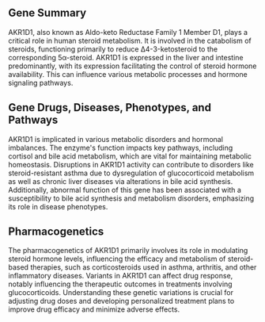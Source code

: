 ## Gene Summary
AKR1D1, also known as Aldo-keto Reductase Family 1 Member D1, plays a critical role in human steroid metabolism. It is involved in the catabolism of steroids, functioning primarily to reduce Δ4-3-ketosteroid to the corresponding 5α-steroid. AKR1D1 is expressed in the liver and intestine predominantly, with its expression facilitating the control of steroid hormone availability. This can influence various metabolic processes and hormone signaling pathways.

## Gene Drugs, Diseases, Phenotypes, and Pathways
AKR1D1 is implicated in various metabolic disorders and hormonal imbalances. The enzyme's function impacts key pathways, including cortisol and bile acid metabolism, which are vital for maintaining metabolic homeostasis. Disruptions in AKR1D1 activity can contribute to disorders like steroid-resistant asthma due to dysregulation of glucocorticoid metabolism as well as chronic liver diseases via alterations in bile acid synthesis. Additionally, abnormal function of this gene has been associated with a susceptibility to bile acid synthesis and metabolism disorders, emphasizing its role in disease phenotypes.

## Pharmacogenetics
The pharmacogenetics of AKR1D1 primarily involves its role in modulating steroid hormone levels, influencing the efficacy and metabolism of steroid-based therapies, such as corticosteroids used in asthma, arthritis, and other inflammatory diseases. Variants in AKR1D1 can affect drug response, notably influencing the therapeutic outcomes in treatments involving glucocorticoids. Understanding these genetic variations is crucial for adjusting drug doses and developing personalized treatment plans to improve drug efficacy and minimize adverse effects.